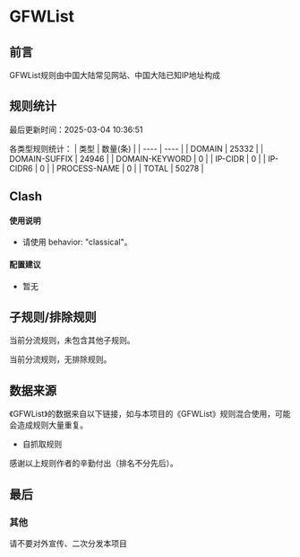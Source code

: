 # GFWList

## 前言

GFWList规则由中国大陆常见网站、中国大陆已知IP地址构成

## 规则统计

最后更新时间：2025-03-04 10:36:51

各类型规则统计：
| 类型 | 数量(条)  | 
| ---- | ----  |
| DOMAIN | 25332  | 
| DOMAIN-SUFFIX | 24946  | 
| DOMAIN-KEYWORD | 0  | 
| IP-CIDR | 0  | 
| IP-CIDR6 | 0  | 
| PROCESS-NAME | 0 |
| TOTAL | 50278  | 


## Clash 

#### 使用说明
- 请使用 behavior: "classical"。

#### 配置建议
- 暂无

## 子规则/排除规则


当前分流规则，未包含其他子规则。

当前分流规则，无排除规则。

## 数据来源

《GFWList》的数据来自以下链接，如与本项目的《GFWList》规则混合使用，可能会造成规则大量重复。
- 自抓取规则

感谢以上规则作者的辛勤付出（排名不分先后）。

## 最后

### 其他

请不要对外宣传、二次分发本项目